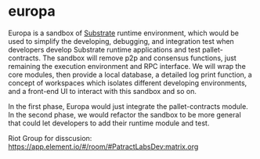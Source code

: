 # europa
Europa is a sandbox of [Substrate](https://github.com/paritytech/substrate/) runtime environment, which would be used to simplify the developing, debugging, and integration test when developers develop Substrate runtime applications and test pallet-contracts. 
The sandbox will remove p2p and consensus functions, just remaining the execution environment and RPC interface. We will wrap the core modules, then provide a local database, a detailed log print function, a concept of workspaces which isolates different developing environments, and a front-end UI to interact with this sandbox and so on. 

In the first phase, Europa would just integrate the pallet-contracts module. In the second phase, we would refactor the sandbox to be more general that could let developers to add their runtime module and test.

Riot Group for disscusion: https://app.element.io/#/room/#PatractLabsDev:matrix.org

